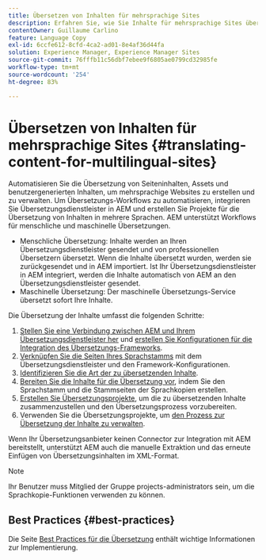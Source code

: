 ```yaml
---
title: Übersetzen von Inhalten für mehrsprachige Sites
description: Erfahren Sie, wie Sie Inhalte für mehrsprachige Sites übersetzen.
contentOwner: Guillaume Carlino
feature: Language Copy
exl-id: 6ccfe612-8cfd-4ca2-ad01-8e4af36d44fa
solution: Experience Manager, Experience Manager Sites
source-git-commit: 76fffb11c56dbf7ebee9f6805ae0799cd32985fe
workflow-type: tm+mt
source-wordcount: '254'
ht-degree: 83%

---
```


# Übersetzen von Inhalten für mehrsprachige Sites {#translating-content-for-multilingual-sites}

Automatisieren Sie die Übersetzung von Seiteninhalten, Assets und benutzergenerierten Inhalten, um mehrsprachige Websites zu erstellen und zu verwalten. Um Übersetzungs-Workflows zu automatisieren, integrieren Sie Übersetzungsdienstleister in AEM und erstellen Sie Projekte für die Übersetzung von Inhalten in mehrere Sprachen. AEM unterstützt Workflows für menschliche und maschinelle Übersetzungen.

* Menschliche Übersetzung: Inhalte werden an Ihren Übersetzungsdienstleister gesendet und von professionellen Übersetzern übersetzt. Wenn die Inhalte übersetzt wurden, werden sie zurückgesendet und in AEM importiert. Ist Ihr Übersetzungsdienstleister in AEM integriert, werden die Inhalte automatisch von AEM an den Übersetzungsdienstleister gesendet.
* Maschinelle Übersetzung: Der maschinelle Übersetzungs-Service übersetzt sofort Ihre Inhalte.

Die Übersetzung der Inhalte umfasst die folgenden Schritte:

1. [Stellen Sie eine Verbindung zwischen AEM und Ihrem Übersetzungsdienstleister her](/help/sites-administering/tc-tic.md#connecting-to-a-translation-service-provider) und [erstellen Sie Konfigurationen für die Integration des Übersetzungs-Frameworks](/help/sites-administering/tc-tic.md).
1. [Verknüpfen Sie die Seiten Ihres Sprachstamms](/help/sites-administering/tc-tic.md#configuring-pages-for-translation) mit dem Übersetzungsdienstleister und den Framework-Konfigurationen.
1. [Identifizieren Sie die Art der zu übersetzenden Inhalte](/help/sites-administering/tc-rules.md).
1. [Bereiten Sie die Inhalte für die Übersetzung vor](/help/sites-administering/tc-prep.md), indem Sie den Sprachstamm und die Stammseiten der Sprachkopien erstellen.
1. [Erstellen Sie Übersetzungsprojekte](/help/sites-administering/tc-manage.md), um die zu übersetzenden Inhalte zusammenzustellen und den Übersetzungsprozess vorzubereiten.
1. Verwenden Sie die Übersetzungsprojekte, um [den Prozess zur Übersetzung der Inhalte zu verwalten](/help/sites-administering/tc-manage.md).

Wenn Ihr Übersetzungsanbieter keinen Connector zur Integration mit AEM bereitstellt, unterstützt AEM auch die manuelle Extraktion und das erneute Einfügen von Übersetzungsinhalten im XML-Format.

>[!NOTE]
>
>Ihr Benutzer muss Mitglied der Gruppe projects-administrators sein, um die Sprachkopie-Funktionen verwenden zu können.

## Best Practices {#best-practices}

Die Seite [Best Practices für die Übersetzung](/help/sites-administering/tc-bp.md) enthält wichtige Informationen zur Implementierung.
